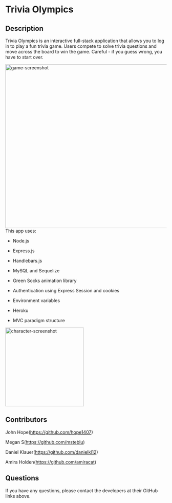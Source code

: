 # Trivia Olympics

  ## Description
  Trivia Olympics is an interactive full-stack application that allows you to log in to play a fun trivia game. Users compete to solve trivia questions and move across the board to win the game. Careful - if you guess wrong, you have to start over.
  
  <img width="510" alt="game-screenshot" src="https://user-images.githubusercontent.com/80497167/127253674-47dcd54e-7057-494a-bd03-b11794c0cfeb.png">
  This app uses:
  
 *  Node.js
  
 *  Express.js
  
 *  Handlebars.js
  
 *  MySQL and Sequelize
  
 *  Green Socks animation library
  
 *  Authentication using Express Session and cookies
  
 *  Environment variables
  
 *  Heroku
  
 *  MVC paradigm structure
  
  <img width="245" alt="character-screenshot" src="https://user-images.githubusercontent.com/80497167/127253681-79557df9-099f-4b97-8bc0-7ce918273cfd.png">

  ## Contributors

  John Hope(https://github.com/hope1407)
  
  Megan S(https://github.com/msteblu)
  
  Daniel Klauer(https://github.com/danielkl12)
  
  Amira Holden(https://github.com/amiracat)
  
  
  ## Questions

  If you have any questions, please contact the developers at their GitHub links above.
